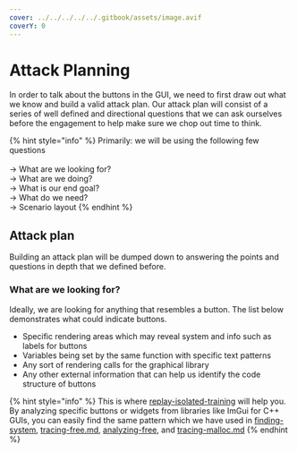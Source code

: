 ```yaml
---
cover: ../../../../../.gitbook/assets/image.avif
coverY: 0
---
```


# Attack Planning

In order to talk about the buttons in the GUI, we need to first draw out what we know and build a valid attack plan. Our attack plan will consist of a series of well defined and directional questions that we can ask ourselves before the engagement to help make sure we chop out time to think.&#x20;

{% hint style="info" %}
Primarily: we will be using the following few questions\
\
\-> What are we looking for?\
\-> What are we doing?\
\-> What is our end goal?\
\-> What do we need?\
\-> Scenario layout
{% endhint %}

## Attack plan

Building an attack plan will be dumped down to answering the points and questions in depth that we defined before.

### What are we looking for?

Ideally, we are looking for anything that resembles a button. The list below demonstrates what could indicate buttons.

* Specific rendering areas which may reveal system and info such as labels for buttons
* Variables being set by the same function with specific text patterns
* Any sort of rendering calls for the graphical library
* Any other external information that can help us identify the code structure of buttons

{% hint style="info" %}
This is where [replay-isolated-training](../../../../replay-extras/replay-isolated-training/ "mention") will help you. By analyzing specific buttons or widgets from libraries like ImGui for C++ GUIs, you can easily find the same pattern which we have used in [finding-system](../../../level-2-all-walkthroughs/section-6.0-networking-and-web/binary-auditing-6.4.0/binary-audit-goals/vuln-rce/educational/locating-rce/finding-system/ "mention"), [tracing-free.md](../../../../replay-extras/reverse-engineering-other-theory-s/tracing-externs/tracing-free.md "mention"), [analyzing-free](../../../../replay-extras/replay-isolated-training/examples/use-after-free-1/analyzing-free/ "mention"), and  [tracing-malloc.md](../../../../replay-extras/reverse-engineering-other-theory-s/tracing-externs/tracing-malloc.md "mention")
{% endhint %}

